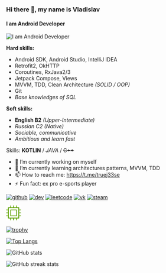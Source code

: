 ### Hi there 👋, my name is Vladislav
#### I am Android Developer
![I am Android Developer](https://ie.wampi.ru/2023/04/08/New-Project.jpg)

**Hard skills:**

* Android SDK, Android Studio, IntelliJ IDEA
* Retrofit2, OkHTTP
* Coroutines, RxJava2/3
* Jetpack Compose, Views
* MVVM, TDD, Clean Architecture *(SOLID / OOP)*
* Git
* *Base knowledges of SQL*

**Soft skills:**
* **English B2** *(Upper-Intermediate)*
*  *Russian C2* *(Native)*
* *Sociable, communicative*
* *Ambitious and learn fast*

Skills: **KOTLIN** / *JAVA* / ~~C++~~

- 🔭 I’m currently working on myself 
- 🌱 I’m currently learning architectures patterns, MVVM, TDD 
- 📫 How to reach me: https://t.me/truej33se 
- ⚡ Fun fact: ex pro e-sports player


[<img src='https://cdn.jsdelivr.net/npm/simple-icons@3.0.1/icons/github.svg' alt='github' height='40'>](https://github.com/4wl2d)  [<img src='https://cdn.jsdelivr.net/npm/simple-icons@3.0.1/icons/dev-dot-to.svg' alt='dev' height='40'>](https://dev.to/4wl2d)  [<img src='https://cdn.jsdelivr.net/npm/simple-icons@3.0.1/icons/leetcode.svg' alt='leetcode' height='40'>](https://leetcode.com/truej33se/)  [<img src='https://cdn.jsdelivr.net/npm/simple-icons@3.0.1/icons/vk.svg' alt='vk' height='40'>](https://vk.com/tru33)  [<img src='https://cdn.jsdelivr.net/npm/simple-icons@3.0.1/icons/steam.svg' alt='steam' height='40'>](https://steamcommunity.com/id/4wl2d/)  

<a href='https://docs.github.com/en/developers'><img src='https://raw.githubusercontent.com/acervenky/animated-github-badges/master/assets/devbadge.gif' width='40' height='40'></a> 

[![trophy](https://github-profile-trophy.vercel.app/?username=4wl2d)](https://github.com/ryo-ma/github-profile-trophy)

[![Top Langs](https://github-readme-stats.vercel.app/api/top-langs/?username=4wl2d)](https://github.com/anuraghazra/github-readme-stats)

![GitHub stats](https://github-readme-stats.vercel.app/api?username=4wl2d&show_icons=true)  

![GitHub streak stats](https://streak-stats.demolab.com/?user=4wl2d)  

